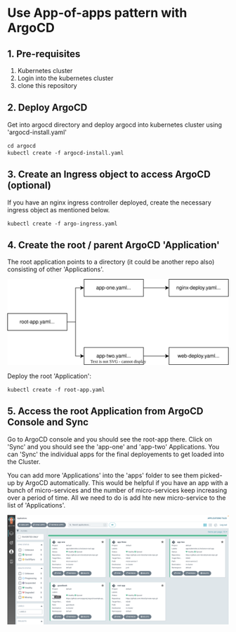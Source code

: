 # Use App-of-apps pattern with ArgoCD

## 1. Pre-requisites

1. Kubernetes cluster
2. Login into the kubernetes cluster
3. clone this repository

## 2. Deploy ArgoCD

Get into argocd directory and deploy argocd into kubernetes cluster using 'argocd-install.yaml'

```
cd argocd
kubectl create -f argocd-install.yaml
```

## 3. Create an Ingress object to access ArgoCD (optional)

If you have an nginx ingress controller deployed, create the necessary ingress object as mentioned below.

```
kubectl create -f argo-ingress.yaml
```

## 4. Create the root / parent ArgoCD 'Application'

The root application points to a directory (it could be another repo also) consisting of other 'Applications'.


![](images/app-of-apps.svg)


Deploy the root 'Application':

```
kubectl create -f root-app.yaml
```

## 5. Access the root Application from ArgoCD Console and Sync

Go to ArgoCD console and you should see the root-app there. Click on 'Sync' and you should see the 'app-one' and 'app-two' Applications. You can 'Sync' the individual apps for the final deployements to get loaded into the Cluster.

You can add more 'Applications' into the 'apps' folder to see them picked-up by ArgoCD automatically. This would be helpful if you have an app with a bunch of micro-services and the number of micro-services keep increasing over a period of time. All we need to do is add hte new micro-service to the list of 'Applications'. 


![](images/argocd-console.png)

